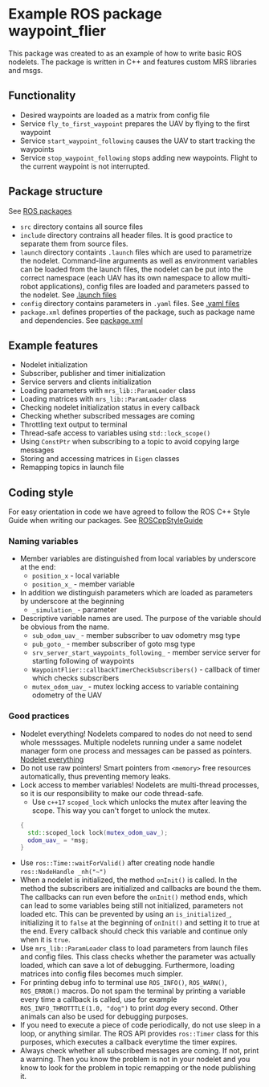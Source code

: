 # Example ROS package waypoint_flier

This package was created to as an example of how to write basic ROS nodelets. The package is written in C++ and features custom MRS libraries and msgs. 

## Functionality

* Desired waypoints are loaded as a matrix from config file
* Service `fly_to_first_waypoint` prepares the UAV by flying to the first waypoint
* Service `start_waypoint_following` causes the UAV to start tracking the waypoints
* Service `stop_waypoint_following` stops adding new waypoints. Flight to the current waypoint is not interrupted.

## Package structure

See [ROS packages](http://wiki.ros.org/Packages)

* `src` directory contains all source files
* `include` directory contrains all header files. It is good practice to separate them from source files.
* `launch` directory containts `.launch` files which are used to parametrize the nodelet. Command-line arguments as well as environment variables can be loaded from the launch files, the nodelet can be put into the correct namespace (each UAV has its own namespace to allow multi-robot applications), config files are loaded and parameters passed to the nodelet. See [.launch files](http://wiki.ros.org/roslaunch/XML)
* `config` directory contains parameters in `.yaml` files. See [.yaml files](http://wiki.ros.org/rosparam)
* `package.xml` defines properties of the package, such as package name and dependencies. See [package.xml](http://wiki.ros.org/catkin/package.xml) 

## Example features

* Nodelet initialization
* Subscriber, publisher and timer initialization
* Service servers and clients initialization
* Loading parameters with `mrs_lib::ParamLoader` class
* Loading matrices with `mrs_lib::ParamLoader` class
* Checking nodelet initialization status in every callback
* Checking whether subscribed messages are coming 
* Throttling text output to terminal
* Thread-safe access to variables using `std::lock_scope()`
* Using `ConstPtr` when subscribing to a topic to avoid copying large messages
* Storing and accessing matrices in `Eigen` classes
* Remapping topics in launch file

## Coding style

For easy orientation in code we have agreed to follow the ROS C++ Style Guide when writing our packages. See [ROSCppStyleGuide](http://wiki.ros.org/CppStyleGuide)

### Naming variables

* Member variables are distinguished from local variables by underscore at the end: 
  - `position_x` -  local variable
  - `position_x_` -  member variable
* In addition we distinguish parameters which are loaded as parameters by underscore at the beginning
  - `_simulation_` - parameter
* Descriptive variable names are used. The purpose of the variable should be obvious from the name. 
  - `sub_odom_uav_` - member subscriber to uav odometry msg type
  - `pub_goto_` - member subscriber of goto msg type
  - `srv_server_start_waypoints_following_` - member service server for starting following of waypoints
  - `WaypointFlier::callbackTimerCheckSubscribers()` - callback of timer which checks subscribers  
  - `mutex_odom_uav_` - mutex locking access to variable containing odometry of the UAV

### Good practices

* Nodelet everything! Nodelets compared to nodes do not need to send whole messsages. Multiple nodelets running under a same nodelet manager form one process and messages can be passed as pointers. [Nodelet everything](https://www.clearpathrobotics.com/assets/guides/ros/Nodelet%20Everything.html)
* Do not use raw pointers! Smart pointers from `<memory>` free resources automatically, thus preventing memory leaks.
* Lock access to member variables! Nodelets are multi-thread processes, so it is our responsibility to make our code thread-safe.
  - Use `c++17` `scoped_lock` which unlocks the mutex after leaving the scope. This way you can't forget to unlock the mutex. 
  ```cpp
  {
    std::scoped_lock lock(mutex_odom_uav_);
    odom_uav_ = *msg;
  }
  ```
* Use `ros::Time::waitForValid()` after creating node handle `ros::NodeHandle _nh("~")`
* When a nodelet is initialized, the method `onInit()` is called. In the method the subscribers are initialized and callbacks are bound the them. The callbacks can run even before the `onInit()` method ends, which can lead to some variables being still not initialized, parameters not loaded etc. This can be prevented by using an `is_initialized_`, initializing it to `false` at the beginning of `onInit()` and setting it to true at the end. Every callback should check this variable and continue only when it is `true`.
* Use `mrs_lib::ParamLoader` class to load parameters from launch files and config files. This class checks whether the parameter was actually loaded, which can save a lot of debugging. Furthermore, loading matrices into config files becomes much simpler.
* For printing debug info to terminal use `ROS_INFO()`, `ROS_WARN()`, `ROS_ERROR()` macros. Do not spam the terminal by printing a variable every time a callback is called, use for example `ROS_INFO_THROTTTLE(1.0, "dog")` to print *dog* every second. Other animals can also be used for debugging purposes.
* If you need to execute a piece of code periodically, do not use sleep in a loop, or anything similar. The ROS API provides `ros::Timer` class for this purposes, which executes a callback everytime the timer expires.
* Always check whether all subscribed messages are coming. If not, print a warning. Then you know the problem is not in your nodelet and you know to look for the problem in topic remapping or the node publishing it.

